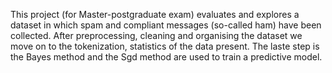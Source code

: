 This project (for Master-postgraduate exam) evaluates and explores a dataset in which spam and compliant messages (so-called ham) have been collected.
After preprocessing, cleaning and organising the dataset we move on to the tokenization, statistics of the data present.
The laste step is the Bayes method and the Sgd method are used to train a predictive model.
